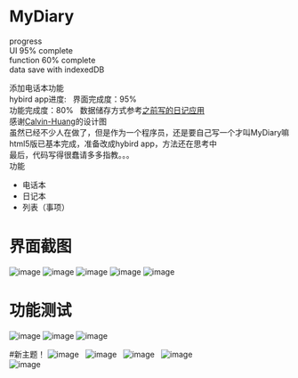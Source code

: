 # MyDiary
progress  
UI 95% complete  
function 60% complete  
data save with indexedDB  

添加电话本功能  
hybird app进度:  
界面完成度：95%  
功能完成度：80%  
数据储存方式参考[之前写的日记应用](https://github.com/ssshooter/DAnote)  
感谢[Calvin-Huang](https://github.com/Calvin-Huang/MyDiary)的设计图  
虽然已经不少人在做了，但是作为一个程序员，还是要自己写一个才叫MyDiary嘛  
html5版已基本完成，准备改成hybird app，方法还在思考中  
最后，代码写得很蠢请多多指教。。。  
功能  
* 电话本  
* 日记本  
* 列表（事项）
    
# 界面截图
![image](https://github.com/ssshooter/MyDiary/blob/master/Screenshots/02.png)
![image](https://github.com/ssshooter/MyDiary/blob/master/Screenshots/03.png)
![image](https://github.com/ssshooter/MyDiary/blob/master/Screenshots/04.png)
![image](https://github.com/ssshooter/MyDiary/blob/master/Screenshots/08.png)
![image](https://github.com/ssshooter/MyDiary/blob/master/Screenshots/09.png)

# 功能测试
![image](https://github.com/ssshooter/MyDiary/blob/master/Screenshots/05.png)
![image](https://github.com/ssshooter/MyDiary/blob/master/Screenshots/07.png)
![image](https://github.com/ssshooter/MyDiary/blob/master/Screenshots/10.png)  

#新主题！
![image](https://github.com/ssshooter/MyDiary/blob/master/Screenshots/11.png)  
![image](https://github.com/ssshooter/MyDiary/blob/master/Screenshots/12.png)  
![image](https://github.com/ssshooter/MyDiary/blob/master/Screenshots/13.png)  
![image](https://github.com/ssshooter/MyDiary/blob/master/Screenshots/14.png)  
![image](https://github.com/ssshooter/MyDiary/blob/master/Screenshots/15.png)
